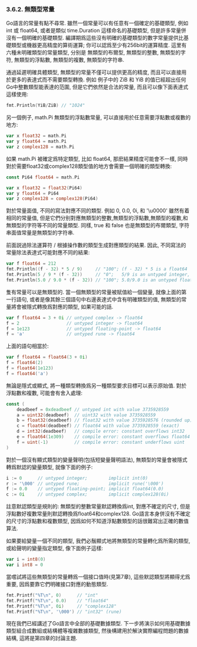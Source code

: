 ### 3.6.2. 無類型常量


Go語言的常量有點不尋常. 雖然一個常量可以有任意有一個確定的基礎類型, 例如 int 或 float64, 或者是類似 time.Duration 這樣命名的基礎類型, 但是許多常量併沒有一個明確的基礎類型. 編譯期爲這些沒有明確的基礎類型的數字常量提供比基礎類型或機器更高精度的算術運算; 你可以認爲至少有256bit的運算精度. 這里有六種未明確類型的常量類型, 分别是 無類型的布爾型, 無類型的整數, 無類型的字符, 無類型的浮點數, 無類型的複數, 無類型的字符串.

通過延遲明確具體類型, 無類型的常量不僅可以提供更高的精度, 而且可以直接用於更多的表達式而不需要類型轉換. 例如 例子中的 ZiB 和 YiB 的值已經超出任何Go中整數類型能表達的范圍, 但是它們依然是合法的常量, 而且可以像下面表達式這樣使用:

```Go
fmt.Println(YiB/ZiB) // "1024"
```

另一個例子, math.Pi 無類型的浮點數常量, 可以直接用於任意需要浮點數或複數的地方:

```Go
var x float32 = math.Pi
var y float64 = math.Pi
var z complex128 = math.Pi
```

如果 math.Pi 被確定爲特定類型, 比如 float64, 那麽結果精度可能會不一樣, 同時對於需要float32或complex128類型值的地方會需要一個明確的類型轉換:

```Go
const Pi64 float64 = math.Pi

var x float32 = float32(Pi64)
var y float64 = Pi64
var z complex128 = complex128(Pi64)
```

對於常量面值, 不同的寫法對應不同的類型. 例如 0, 0.0, 0i, 和 '\u0000' 雖然有着相同的常量值, 但是它們分别對應無類型的整數,無類型的浮點數,無類型的複數,和無類型的字符等不同的常量類型. 同樣, true 和 false 也是無類型的布爾類型, 字符串面值常量是無類型的字符串.

前面説過除法運算符 / 根據操作數的類型生成對應類型的結果. 因此, 不同寫法的常量除法表達式可能對應不同的結果:

```Go
var f float64 = 212
fmt.Println((f - 32) * 5 / 9)     // "100"; (f - 32) * 5 is a float64
fmt.Println(5 / 9 * (f - 32))     // "0";   5/9 is an untyped integer, 0
fmt.Println(5.0 / 9.0 * (f - 32)) // "100"; 5.0/9.0 is an untyped float
```

隻有常量可以是無類型的. 當一個無類型的常量被賦值給一個變量, 就像上面的第一行語句, 或者是像其餘三個語句中右邊表達式中含有明確類型的值, 無類型的常量將會被隱式轉換爲對應的類型, 如果可能的話.

```Go
var f float64 = 3 + 0i // untyped complex -> float64
f = 2                  // untyped integer -> float64
f = 1e123              // untyped floating-point -> float64
f = 'a'                // untyped rune -> float64
```

上面的語句相當於:

```Go
var f float64 = float64(3 + 0i)
f = float64(2)
f = float64(1e123)
f = float64('a')
```

無論是隱式或顯式, 將一種類型轉換爲另一種類型要求目標可以表示原始值. 對於浮點數和複數, 可能會有舍入處理:

```Go
const (
	deadbeef = 0xdeadbeef // untyped int with value 3735928559
	a = uint32(deadbeef)  // uint32 with value 3735928559
	b = float32(deadbeef) // float32 with value 3735928576 (rounded up)
	c = float64(deadbeef) // float64 with value 3735928559 (exact)
	d = int32(deadbeef)   // compile error: constant overflows int32
	e = float64(1e309)    // compile error: constant overflows float64
	f = uint(-1)          // compile error: constant underflows uint
)
```

對於一個沒有顯式類型的變量聲明(包括短變量聲明語法), 無類型的常量會被隱式轉爲默認的變量類型, 就像下面的例子:

```Go
i := 0      // untyped integer;        implicit int(0)
r := '\000' // untyped rune;           implicit rune('\000')
f := 0.0    // untyped floating-point; implicit float64(0.0)
c := 0i     // untyped complex;        implicit complex128(0i)
```

註意默認類型是規則的: 無類型的整數常量默認轉換爲int, 對應不確定的尺寸, 但是浮點數好複數常量則默認轉換爲float64和complex128. Go語言本身併沒有不確定的尺寸的浮點數和複數類型, 因爲如何不知道浮點數類型的話很難寫出正確的數值算法.

如果要給變量一個不同的類型, 我們必鬚顯式地將無類型的常量轉化爲所需的類型, 或給聲明的變量指定類型, 像下面例子這樣:

```Go
var i = int8(0)
var i int8 = 0
```

當嚐試將這些無類型的常量轉爲一個接口值時(見第7章), 這些默認類型將顯得尤爲重要, 因爲要靠它們明確接口對應的動態類型.

```Go
fmt.Printf("%T\n", 0)      // "int"
fmt.Printf("%T\n", 0.0)    // "float64"
fmt.Printf("%T\n", 0i)     // "complex128"
fmt.Printf("%T\n", '\000') // "int32" (rune)
```

現在我們已經講述了Go語言中全部的基礎數據類型. 下一步將演示如何用基礎數據類型組合成數組或結構體等複雜數據類型, 然後構建用於解決實際編程問題的數據結構, 這將是第四章的討論主題.




